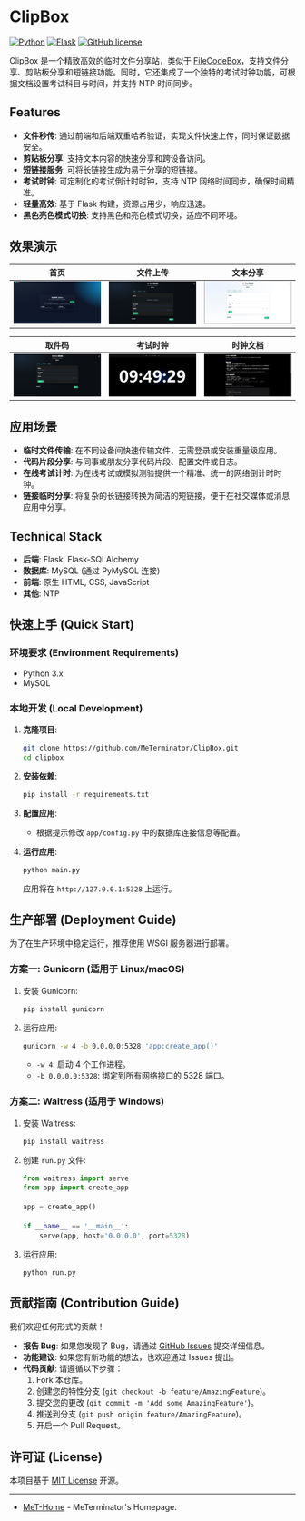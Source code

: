 # ClipBox

[![Python](https://img.shields.io/badge/python-3.x-blue.svg)](https://www.python.org/)
[![Flask](https://img.shields.io/badge/flask-2.x-orange.svg)](https://flask.palletsprojects.com/)
[![GitHub license](https://img.shields.io/badge/license-MIT-green.svg)](https://github.com/MeTerminator/ClipBox/blob/main/LICENSE)

ClipBox 是一个精致高效的临时文件分享站，类似于 [FileCodeBox](https://github.com/vastsa/FileCodeBox)，支持文件分享、剪贴板分享和短链接功能。同时，它还集成了一个独特的考试时钟功能，可根据文档设置考试科目与时间，并支持 NTP 时间同步。

##  Features

- **文件秒传**: 通过前端和后端双重哈希验证，实现文件快速上传，同时保证数据安全。
- **剪贴板分享**: 支持文本内容的快速分享和跨设备访问。
- **短链接服务**: 可将长链接生成为易于分享的短链接。
- **考试时钟**: 可定制化的考试倒计时时钟，支持 NTP 网络时间同步，确保时间精准。
- **轻量高效**: 基于 Flask 构建，资源占用少，响应迅速。
- **黑色亮色模式切换**: 支持黑色和亮色模式切换，适应不同环境。

##  效果演示

| 首页 | 文件上传 | 文本分享 |
| --- | --- | --- |
| <img src=".github/images/img1.png" alt="首页" width="100%"> | <img src=".github/images/img2.png" alt="文件上传" width="100%"> | <img src=".github/images/img3.png" alt="文本分享" width="100%"> |

| 取件码 | 考试时钟 | 时钟文档 |
| --- | --- | --- |
| <img src=".github/images/img4.png" alt="取件码" width="100%"> | <img src=".github/images/img5.png" alt="考试时钟" width="100%"> | <img src=".github/images/img6.png" alt="时钟文档" width="100%"> |

##  应用场景

- **临时文件传输**: 在不同设备间快速传输文件，无需登录或安装重量级应用。
- **代码片段分享**: 与同事或朋友分享代码片段、配置文件或日志。
- **在线考试计时**: 为在线考试或模拟测验提供一个精准、统一的网络倒计时时钟。
- **链接临时分享**: 将复杂的长链接转换为简洁的短链接，便于在社交媒体或消息应用中分享。

##  Technical Stack

- **后端**: Flask, Flask-SQLAlchemy
- **数据库**: MySQL (通过 PyMySQL 连接)
- **前端**: 原生 HTML, CSS, JavaScript
- **其他**: NTP

## 快速上手 (Quick Start)

### 环境要求 (Environment Requirements)

  * Python 3.x
  * MySQL

### 本地开发 (Local Development)

1.  **克隆项目**:

    ```bash
    git clone https://github.com/MeTerminator/ClipBox.git
    cd clipbox
    ```

2.  **安装依赖**:

    ```bash
    pip install -r requirements.txt
    ```

3.  **配置应用**:
    - 根据提示修改 `app/config.py` 中的数据库连接信息等配置。

4.  **运行应用**:

    ```bash
    python main.py
    ```

    应用将在 `http://127.0.0.1:5328` 上运行。

## 生产部署 (Deployment Guide)

为了在生产环境中稳定运行，推荐使用 WSGI 服务器进行部署。

### 方案一: Gunicorn (适用于 Linux/macOS)

1.  安装 Gunicorn:

    ```bash
    pip install gunicorn
    ```

2.  运行应用:

    ```bash
    gunicorn -w 4 -b 0.0.0.0:5328 'app:create_app()'
    ```

    - `-w 4`: 启动 4 个工作进程。
    - `-b 0.0.0.0:5328`: 绑定到所有网络接口的 5328 端口。

### 方案二: Waitress (适用于 Windows)

1.  安装 Waitress:

    ```bash
    pip install waitress
    ```

2.  创建 `run.py` 文件:

    ```python
    from waitress import serve
    from app import create_app

    app = create_app()

    if __name__ == '__main__':
        serve(app, host='0.0.0.0', port=5328)
    ```

3.  运行应用:

    ```bash
    python run.py
    ```

## 贡献指南 (Contribution Guide)

我们欢迎任何形式的贡献！

- **报告 Bug**: 如果您发现了 Bug，请通过 [GitHub Issues](https://github.com/MeTerminator/ClipBox/issues) 提交详细信息。
- **功能建议**: 如果您有新功能的想法，也欢迎通过 Issues 提出。
- **代码贡献**: 请遵循以下步骤：
    1. Fork 本仓库。
    2. 创建您的特性分支 (`git checkout -b feature/AmazingFeature`)。
    3. 提交您的更改 (`git commit -m 'Add some AmazingFeature'`)。
    4. 推送到分支 (`git push origin feature/AmazingFeature`)。
    5. 开启一个 Pull Request。

## 许可证 (License)

本项目基于 [MIT License](https://github.com/MeTerminator/ClipBox/blob/main/LICENSE) 开源。

---

- [MeT-Home](https://met6.top/) - MeTerminator's Homepage.
